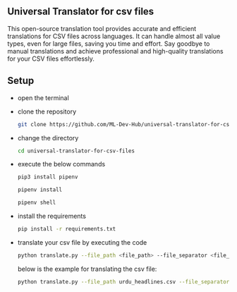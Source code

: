 ## Universal Translator for csv files

This open-source translation tool provides accurate and efficient translations for CSV files across languages. It can handle almost all value types, even for large files, saving you time and effort. Say goodbye to manual translations and achieve professional and high-quality translations for your CSV files effortlessly.

## Setup
- open the terminal
- clone the repository
	```bash
	git clone https://github.com/ML-Dev-Hub/universal-translator-for-csv-files.git
	```
- change the directory

	```bash
	cd universal-translator-for-csv-files
	```
- execute the below commands
 	```bash
	pip3 install pipenv
	```
	```bash
	pipenv install
	```
	```bash
	pipenv shell
	```
	
- install the requirements 
	```bash
	pip install -r requirements.txt
	```

- translate your csv file by executing the code
	```bash
	python translate.py --file_path <file_path> --file_separator <file_seperator> --source_language <source_language> --target_language <target_language>
	```
	below is the example for translating the csv file: 
	```bash
	python translate.py --file_path urdu_headlines.csv --file_separator , --source_language ur --target_language en
	```
       
